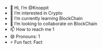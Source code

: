 - 👋 Hi, I’m @Knoppit
- 👀 I’m interested in Crypto
- 🌱 I’m currently learning BlockChain
- 💞️ I’m looking to collaborate on BlockChain
- 📫 How to reach me 1
- 😄 Pronouns: 1
- ⚡ Fun fact: Fact

<!---
Knoppit/Knoppit is a ✨ special ✨ repository because its `README.md` (this file) appears on your GitHub profile.
You can click the Preview link to take a look at your changes.
--->

